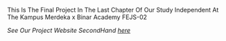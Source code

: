 This Is The Final Project In The Last Chapter Of Our Study Independent At The Kampus Merdeka x Binar Academy FEJS-02

_See Our Project Website SecondHand [here](https://finalproject-fejs2.vercel.app/)_ 
